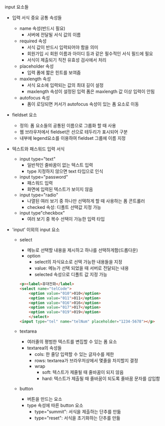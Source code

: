 input 요소들

- 입력 서식 중요 공통 속성들
  - name 속성(반드시 필요)
    - 서버에 전달될 서식 값의 이름
  - required 속성
    - 서식 값이 반드시 입력되어야 함을 의미
    - 회원가입 시 회원 이름과 아이디 등과 같은 필수적인 서식 필드에 필요
    - 서식이 제출되기 직전 유효성 검사에서 처리
  - placeholder 속성
    - 입력 폼에 짧은 힌트를 보여줌
  - maxlength 속성
    - 서식 요소에 입력되는  값의 최대 길이 설정
    - maxlength 속성이 설정된 입력 폼은 maxlength 값 이상 입력이 안됨
  - autofocus 속성
    - 폼이 로딩되면 커서가 autofocus 속성이 있는 폼 요소로 이동
- fieldset 요소
  - 정의: 폼 요소들의 공통된 이름으로 그룹화 할 때 사용
  - 웹 브라우저에서 fieldset은 선으로 테두리가 표시되어 구분
  - 내부에 legend요소를 이용하여 fieldset 그룹에 이름 지정

- 텍스트와 패스워드 입력 서식

  - input type="text"
    - 일반적인 줄바꿈이 없는 텍스트 입력
    - type 지정하지 않으면 text 타입으로 인식
  - input type="password"
    - 패스워드 입력
    - 화면에 입력된 텍스트가 보이지 않음
  - input type="radio"
    - 나열된 여러 보기 중 하나만 선택하게 할 때 사용하는 폼 콘트롤러
    - checked 속성: 디폴트 선택값 지정 가능
  - input type"checkbox"
    - 여러 보기 중 복수 선택이 가능한 입력 타입

- 'input' 이외의 input 요소

  - select

    - 메뉴로 선택할 내용을 제시하고 하나를 선택하게함(드롭다운)
    - option
      - select의 자식요소로 선택 가능한 내용들을 지정
      - value: 메뉴가 선택 되었을 때 서버로 전달되는 내용
      - selected 속성으로 디폴트 값 지정 가능

    ```html
    <p><label>휴대전화</label>
    <select name="telCode">
        <option value="010">010</option>
        <option value="011">011</option>
        <option value="016">016</option>
        <option value="017">017</option>
        <option value="019">019</option>
        </select>
    <input type="tel" name="telNum" placeholder="1234-5678"></p>
    ```

  - textarea

    - 여러줄의 평범한 텍스트를 변집할 수 있는 폼 요소
    - textarea의 속성들
      - cols: 한 줄당 입력할 수 있는 글자수를 제한
      - rows:  textarea가 브라우저상에서 몇줄을 차지할지 결정
      - wrap
        - soft: 텍스트가 제줄될 때 줄바꿈이 되지 않음
        - hard: 텍스트가 제출될 때 줄바꿈이 되도록 줄바꿈 문자를 삽입함

  - button

    - 버튼을 만드는 요소
    - type 속성에 따른 button 요소
      - type="summit": 서식을 제출하는 단추를 만듦
      - type="reset": 서식을 초기화하는 단추를 만듦

  

